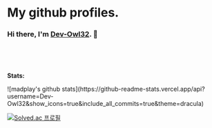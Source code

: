 My github profiles.
===================

### Hi there, I'm [Dev-Owl32](https://github.com/Dev-Owl32). 👋

<p>&nbsp</p>
<p>&nbsp</p>

**Stats:**

<div align="left">![madplay's github stats](https://github-readme-stats.vercel.app/api?username=Dev-Owl32&show_icons=true&include_all_commits=true&theme=dracula)</div>

[![Solved.ac
프로필](http://mazassumnida.wtf/api/generate_badge?boj=f_owl32)](https://solved.ac/profile/f_owl32)
